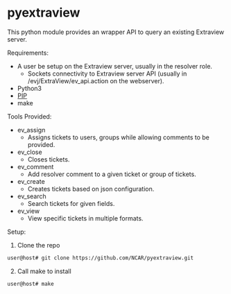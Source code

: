 # pyextraview
This python module provides an wrapper API to query an existing Extraview server. 

Requirements:
* A user be setup on the Extraview server, usually in the resolver role.
  * Sockets connectivity to Extraview server API (usually in /evj/ExtraView/ev_api.action on the webserver).
* Python3
* [PIP](https://pypi.python.org/pypi/pip)
* make

Tools Provided:
* ev_assign
  * Assigns tickets to users, groups while allowing comments to be provided.
* ev_close
  * Closes tickets.
* ev_comment
  * Add resolver comment to a given ticket or group of tickets.
* ev_create
  * Creates tickets based on json configuration.
* ev_search
  * Search tickets for given fields.
* ev_view
  * View specific tickets in multiple formats.
  
Setup:
1. Clone the repo
  ```bash
  user@host# git clone https://github.com/NCAR/pyextraview.git
  ```
2. Call make to install 
  ```bash
  user@host# make
  ```
 
